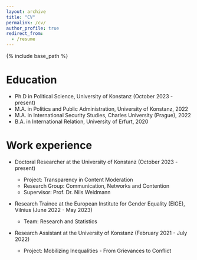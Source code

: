 ```yaml
---
layout: archive
title: "CV"
permalink: /cv/
author_profile: true
redirect_from:
  - /resume
---
```


{% include base_path %}

Education
======
* Ph.D in Political Science, University of Konstanz (October 2023 - present)
* M.A. in Politics and Public Administration, University of Konstanz, 2022
* M.A. in International Security Studies, Charles University (Prague), 2022
* B.A. in International Relation, University of Erfurt, 2020

Work experience
======
* Doctoral Researcher at the University of Konstanz (October 2023 - present)
  * Project: Transparency in Content Moderation
  * Research Group: Communication, Networks and Contention
  * Supervisor: Prof. Dr. Nils Weidmann

* Research Trainee at the European Institute for Gender Equality (EIGE), Vilnius (June 2022 - May 2023)
  * Team: Research and Statistics

* Research Assistant at the University of Konstanz (February 2021 - July 2022)
  * Project: Mobilizing Inequalities - From Grievances to Conflict
  


